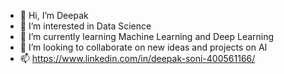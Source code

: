 - 👋 Hi, I’m Deepak
- 👀 I’m interested in Data Science
- 🌱 I’m currently learning Machine Learning and Deep Learning
- 💞️ I’m looking to collaborate on new ideas and projects on AI
- 📫 https://www.linkedin.com/in/deepak-soni-400561166/

<!---
suryavandeep/suryavandeep is a ✨ special ✨ repository because its `README.md` (this file) appears on your GitHub profile.
You can click the Preview link to take a look at your changes.
--->

